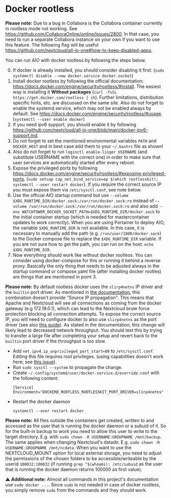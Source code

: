 # Docker rootless

**Please note:** Due to a bug in Collabora is the Collabora container currently in rootless mode not working. See https://github.com/CollaboraOnline/online/issues/2800. In that case, you need to run a separate Collabora instance on your own if you want to use this feature. The following flag will be useful https://github.com/nextcloud/all-in-one#how-to-keep-disabled-apps.

You can run AIO with docker rootless by following the steps below.

0. If docker is already installed, you should consider disabling it first: (`sudo systemctl disable --now docker.service docker.socket`)
1. Install docker rootless by following the official documentation: https://docs.docker.com/engine/security/rootless/#install. The easiest way is installing it **Without packages** (`curl -fsSL https://get.docker.com/rootless | sh`). Further limitations, distribution specific hints, etc. are discussed on the same site. Also do not forget to enable the systemd service, which may not be enabled always by default. See https://docs.docker.com/engine/security/rootless/#usage. (`systemctl --user enable docker`)
1. If you need ipv6 support, you should enable it by following https://github.com/nextcloud/all-in-one/blob/main/docker-ipv6-support.md.
1. Do not forget to set the mentioned environmental variables `PATH` and `DOCKER_HOST` and in best case add them to your `~/.bashrc` file as shown!
1. Also do not forget to run `loginctl enable-linger USERNAME` (and substitute USERNAME with the correct one) in order to make sure that user services are automatically started after every reboot.
1. Expose the privileged ports by following https://docs.docker.com/engine/security/rootless/#exposing-privileged-ports. (`sudo setcap cap_net_bind_service=ep $(which rootlesskit); systemctl --user restart docker`). If you require the correct source IP you must expose them via `/etc/sysctl.conf`, see note below.
1. Use the official AIO startup command but use `--volume $XDG_RUNTIME_DIR/docker.sock:/var/run/docker.sock:ro` instead of `--volume /var/run/docker.sock:/var/run/docker.sock:ro` and also add `--env WATCHTOWER_DOCKER_SOCKET_PATH=$XDG_RUNTIME_DIR/docker.sock` to the initial container startup (which is needed for mastercontainer updates to work correctly). When you are using Portainer to deploy AIO, the variable `$XDG_RUNTIME_DIR` is not available. In this case, it is necessary to manually add the path (e.g. `/run/user/1000/docker.sock`) to the Docker compose file to replace the `$XDG_RUNTIME_DIR` variable. If you are not sure how to get the path, you can run on the host: `echo $XDG_RUNTIME_DIR`.
1. Now everything should work like without docker rootless. You can consider using docker-compose for this or running it behind a reverse proxy. Basically the only thing that needs to be adjusted always in the startup command or compose.yaml file (after installing docker rootles) are things that are mentioned in point 3.

**Please note:** By default rootless docker uses the `slirp4netns` IP driver and the `builtin` port driver. As mentioned in [the documentation](https://docs.docker.com/engine/security/rootless/#networking-errors), this combination doesn't provide "Source IP propagation". This means that Apache and Nextcloud will see all connections as coming from the docker gateway (e.g 172.19.0.1), which can lead to the Nextcloud brute force protection blocking all connection attempts. To expose the correct source IP, you will need to configure docker to also use `slirp4netns` as the port driver (see also [this guide](https://rootlesscontaine.rs/getting-started/docker/#changing-the-port-forwarder)).
As stated in the documentation, this change will likely lead to decreased network throughput. You should test this by trying to transfer a large file after completing your setup and revert back to the `builtin` port driver if the throughput is too slow.
* Add `net.ipv4.ip_unprivileged_port_start=80` to `/etc/sysctl.conf`. Editing this file requires root privileges. (using capabilities doesn't work here; see [this issue](https://github.com/rootless-containers/slirp4netns/issues/251#issuecomment-761415404)).
* Run `sudo sysctl --system` to propagate the change.
* Create `~/.config/systemd/user/docker.service.d/override.conf`
  with the following content:
  ```
  [Service]
  Environment="DOCKERD_ROOTLESS_ROOTLESSKIT_PORT_DRIVER=slirp4netns"
  ```
* Restart the docker daemon
  ```
  systemctl --user restart docker
  ```

**Please note:** All files outside the containers get created, written to and accessed as the user that is running the docker daemon or a subuid of it. So for the built-in backup to work you need to allow this user to write to the target directory. E.g. with `sudo chown -R USERNAME:GROUPNAME /mnt/backup`. The same applies when changing Nextcloud's datadir. E.g. `sudo chown -R USERNAME:GROUPNAME /mnt/ncdata`. When you want to use the NEXTCLOUD_MOUNT option for local external storage, you need to adjust the permissions of the chosen folders to be accessible/writeable by the userid `100032:100032` (if running `grep ^$(whoami): /etc/subuid` as the user that is running the docker daemon returns 100000 as first value). 

⚠️ **Additional note:** Almost all commands in this project's documentation use `sudo docker ...`. Since `sudo` is not needed in case of docker rootless, you simply remove `sudo` from the commands and they should work. 
